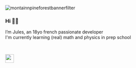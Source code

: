 ![montainnpineforestbannerfilter](https://github.com/user-attachments/assets/7571a019-2393-4814-933a-f200caab4cec)
### Hi 👋🌱
I’m Jules, an 18yo french passionate developer <br>
I'm currently learning (real) math and physics in prep school



<br>

<a href='https://ko-fi.com/roules_'><img src='https://ko-fi.com/img/githubbutton_sm.svg' height="27px"/></a> <br>
